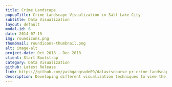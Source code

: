 ```yaml
---
title: Crime Landscape
popupTitle: Crime Landscape Visualization in Salt Lake City
subtitle: Data Visualization
layout: default
modal-id: 6
date: 2014-07-15
img: roundicons.png
thumbnail: roundicons-thumbnail.png
alt: image-alt
project-date: Oct 2018 - Dec 2018
client: Start Bootstrap
category: Data Visualization
github: Latest Release
link: https://github.com/yashgangrade09/dataviscourse-pr-crime-landscape.git
description: Developing different visualization techniques to view the general crime patterns in Salt Lake City, Utah. Implementing crimes based filters which will be viewed on the Map along with the Line charts about the crimes. Tools used: JavaScript, D3, HTML, CSS, OpenStreetMap API
---
```

